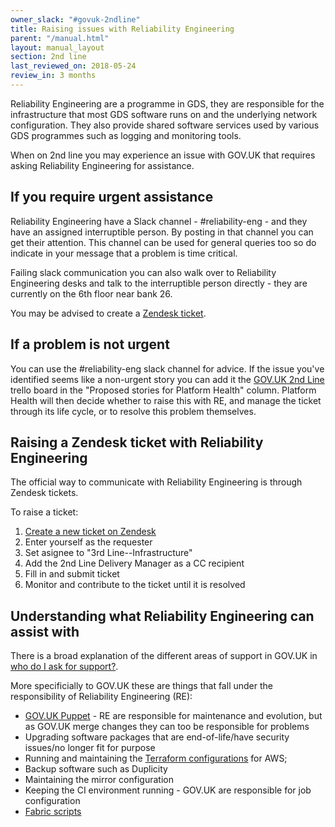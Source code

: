 ```yaml
---
owner_slack: "#govuk-2ndline"
title: Raising issues with Reliability Engineering
parent: "/manual.html"
layout: manual_layout
section: 2nd line
last_reviewed_on: 2018-05-24
review_in: 3 months
---
```


Reliability Engineering are a programme in GDS, they are responsible for the
infrastructure that most GDS software runs on and the underlying network
configuration. They also provide shared software services used by
various GDS programmes such as logging and monitoring tools.

When on 2nd line you may experience an issue with GOV.UK that requires asking
Reliability Engineering for assistance.

## If you require urgent assistance

Reliability Engineering have a Slack channel - #reliability-eng - and they
have an assigned interruptible person. By posting in that channel you can get
their attention. This channel can be used for general queries too so do
indicate in your message that a problem is time critical.

Failing slack communication you can also walk over to Reliability Engineering
desks and talk to the interruptible person directly - they are currently on
the 6th floor near bank 26.

You may be advised to create a
[Zendesk ticket](#raising-a-zendesk-ticket-with-reliability-engineering).

## If a problem is not urgent

You can use the #reliability-eng slack channel for advice. If the issue you've
identified seems like a non-urgent story you can add it the
[GOV.UK 2nd Line][2nd-line-trello] trello board in the "Proposed stories for
Platform Health" column. Platform Health will then decide whether to raise this
with RE, and manage the ticket through its life cycle, or to resolve this
problem themselves.

[2nd-line-trello]: https://trello.com/b/M7UzqXpk/govuk-2nd-line

## Raising a Zendesk ticket with Reliability Engineering

The official way to communicate with Reliability Engineering is through Zendesk
tickets.

To raise a ticket:

1. [Create a new ticket on Zendesk][new-zendesk-ticket]
1. Enter yourself as the requester
1. Set asignee to "3rd Line--Infrastructure"
1. Add the 2nd Line Delivery Manager as a CC recipient
1. Fill in and submit ticket
1. Monitor and contribute to the ticket until it is resolved

[new-zendesk-ticket]: https://govuk.zendesk.com/agent/tickets/new/1

## Understanding what Reliability Engineering can assist with

There is a broad explanation of the different areas of support in GOV.UK in
[who do I ask for support?](/manual/who-do-i-ask-for-support.html).

More specificially to GOV.UK these are things that fall under the
responsibility of Reliability Engineering (RE):

- [GOV.UK Puppet](https://github.com/alphagov/govuk-puppet) - RE are
  responsible for maintenance and evolution, but as GOV.UK merge changes they
  can too be responsible for problems
- Upgrading software packages that are end-of-life/have security issues/no
  longer fit for purpose
- Running and maintaining the
  [Terraform configurations](https://github.com/alphagov/govuk-aws/) for AWS;
- Backup software such as Duplicity
- Maintaining the mirror configuration
- Keeping the CI environment running - GOV.UK are responsible for job
  configuration
- [Fabric scripts](https://github.com/alphagov/fabric-scripts)
